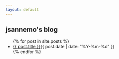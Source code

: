```yaml
---
layout: default
---
```


<section class="posts">

<h1>jsannemo's blog</h1>

<ul>
{% for post in site.posts %}
<li><a href="{{ site.baseurl }}{{ post.url }}">{{ post.title }}</a><time datetime="{{ post.date | date_to_xmlschema }}">{{ post.date | date: "%Y-%m-%d" }}</time></li>
{% endfor %}
</ul>
</section>
